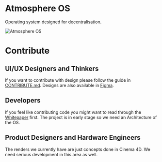 # Atmosphere OS

Operating system designed for decentralisation. 

![Atmosphere OS](https://raw.githubusercontent.com/Embrace-clarity/atmosphere-os-ui/master/Assets/Header.png)

# Contribute

## UI/UX Designers and Thinkers
If you want to contribute with design please follow the guide in [CONTRIBUTE.md](https://github.com/Embrace-clarity/atmosphere-os/tree/master/CONTRIBUTE.md). Designs are also available in [Figma](https://www.figma.com/file/fcWzLIlEwj8EqGplXKiIp310/Atmosphere-OS-v2?node-id=107%3A0).

## Developers
If you feel like contributing code you might want to read through the [Whitepaper](https://github.com/Embrace-clarity/clarity-whitepaper) first. The project is in early stage so we need an Architecture of the OS.

## Product Designers and Hardware Engineers
The renders we currently have are just concepts done in Cinema 4D. We need serious development in this area as well.
